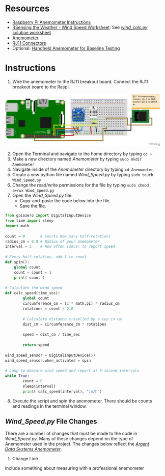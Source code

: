 # Resources
* [Raspberry Pi Anemometer Instructions](https://projects.raspberrypi.org/en/projects/build-your-own-weather-station/6)
* [RSensing the Weather - Wind Speed Worksheet](https://www.raspberrypi.org/learning/sensing-the-weather/lesson-2/worksheet/): See [_wind_calc.py_ solution worksheet](https://www.raspberrypi.org/learning/sensing-the-weather/lesson-2/code/wind_calc.py)
* [Anemometer](https://www.argentdata.com/catalog/product_info.php?products_id=145)
* [RJ11 Connectors](https://www.amazon.com/Electronics-Salon-Right-Breakout-Terminal-Connector/dp/B01GNO4L6K/ref=sr_1_1_sspa?ie=UTF8&qid=1541341497&sr=8-1-spons&keywords=rj11+breakout&psc=1)
* Optional: [Handheld Anemometer for Baseline Testing](https://www.amazon.com/Digital-Handheld-Anemometer-Measuring-Temperature/dp/B01NATTEWW/ref=sr_1_8?ie=UTF8&qid=1541343315&sr=8-8&keywords=handheld+anemometer)
# Instructions
1. Wire the anemometer to the RJ11 breakout board. Connect the RJ11 breakout board to the Raspi.

![Anemometer](https://github.com/kjellwr4/Raspi-Weather-Station/blob/BMP280/Anemometer/Raspi%20BMP280%20DHT22%20Anemometer%20with%20BB_bb.png)

2. Open the Terminal and navigate to the home directory by typing `cd ~`
3. Make a new directory named _Anemometer_ by typing `sudo mkdir Anemometer`
4. Navigate inside of the _Anemometer_ directory by typing `cd Anemometer`.
5. Create a new python file named _Wind_Speed.py_ by typing `sudo touch Wind_Speed.py`
6. Change the read/write permissions for the file by typing `sudo chmod a+rwx Wind_Speed.py`
7. Open the _Wind_Speed.py_ file.
   * Copy-and-paste the code below into the file.
   * Save the file.
```python
from gpiozero import DigitalInputDevice
from time import sleep
import math

count = 0       # Counts how many half-rotations
radius_cm = 9.0 # Radius of your anemometer
interval = 5    # How often (secs) to report speed

# Every half-rotation, add 1 to count
def spin():
	global count
	count = count + 1
	print( count )

# Calculate the wind speed 
def calc_speed(time_sec):
        global count  
        circumference_cm = (2 * math.pi) * radius_cm        
        rotations = count / 2.0

        # Calculate distance travelled by a cup in cm
        dist_cm = circumference_cm * rotations

        speed = dist_cm / time_sec

        return speed

wind_speed_sensor = DigitalInputDevice(5)
wind_speed_sensor.when_activated = spin

# Loop to measure wind speed and report at 5-second intervals
while True:
        count = 0
        sleep(interval)
        print( calc_speed(interval), "cm/h")
```
8. Execute the script and spin the anemometer. There should be counts and readings in the terminal window.
## _Wind_Speed.py_ File Changes
There are a number of changes that must be made to the code in _Wind_Speed.py_. Many of these changes depend on the type of Anemometer used in the project. The changes below reflect the _[Argent Data Systems Anemometer](https://www.argentdata.com/catalog/product_info.php?products_id=145)_.
1. Change Line 

Include something about measuring with a professional anemometer
